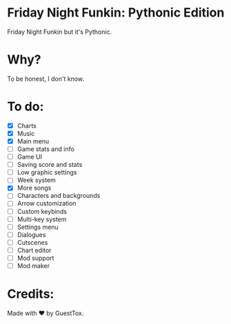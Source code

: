# Friday Night Funkin: Pythonic Edition

Friday Night Funkin but it's Pythonic.

# Why?

To be honest, I don't know.

# To do:

- [x] Charts
- [x] Music
- [x] Main menu
- [ ] Game stats and info
- [ ] Game UI
- [ ] Saving score and stats
- [ ] Low graphic settings
- [ ] Week system
- [x] More songs
- [ ] Characters and backgrounds
- [ ] Arrow customization
- [ ] Custom keybinds
- [ ] Multi-key system
- [ ] Settings menu
- [ ] Dialogues
- [ ] Cutscenes
- [ ] Chart editor
- [ ] Mod support
- [ ] Mod maker

# Credits:

Made with ❤ by GuestTox.
